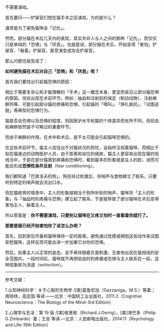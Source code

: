 不需要演戏。

首先要问——铲屎官们想在猫手术之前演戏，为的是什么？

通常是为了避免猫咪会「记仇」。

然而，部分猫在术后几天内的表现，其实并非人与人之间的那种「记仇」，而仅仅只是单纯的「恐惧」与「厌恶」。也就是说，部分猫在术后，开始变得「害怕」铲屎官、「躲着」铲屎官，甚至演变成攻击铲屎官。

那么问题也就变成了：

**如何避免猫在术后对自己「恐惧」和「厌恶」呢？**

首先我们要找出引起猫恐惧的原因：

相比于需要复杂认知才能理解的「手术」这一概念本身，更显而易见让部分猫恐惧的原因，往往出现在术前环节。例如：抽血和注射前的保定（制动动物）、注射麻醉剂等，可能引起部分猫的疼痛和恐惧，引起猫的「嚎叫」、「挣扎抵抗」、「试图逃脱」等典型的恐惧行为。

猫是否会恐惧以及恐惧的程度，则因医护水平和猫的个体差异而有所不同，但验血和麻醉依然是不可略过的重要环节。

而由于麻醉的作用，在术中和术后，是不太可能会引起猫咪恐惧的。

在这些术前环节，猫主人往往出于对猫状况的担忧，会始终注视着猫咪，而相比于贴在猫身边的动物医护人员，由于距离和站位的缘故，猫主人更容易出现在猫的视线当中，于是在部分猫感到疼痛和恐惧时，看到最多的形象就是主人的脸，进而可能会形成**恐惧性条件反射**（fear conditioning）。

我们都知道「巴普洛夫的狗」，狗在经过刺激后，将哨声与食物建立了联系，只要听到特定的哨声就会流出口水。

而在猫绝育的情景中，主人的形象就相当于狗所听到的哨声，猫咪将「主人的形象」与「抽血时的疼痛与恐惧」建立起了联系，于是就导致了部分猫咪在术后变得害怕主人、躲着主人。

所以答案是：**你不需要演戏，只要别让猫咪在又疼又怕时一直看着你就行了。**

**那要是猫已经开始害怕你了该怎么办呢？**

首先，回到家后尽量和猫咪保持一定的距离，避免通过抚摸或拥抱这些动作来试图安慰猫咪，这样反而可能会进一步加重它对你的恐惧。

然后，如果主人以正常的姿态，且不再伴随着负面刺激，无害地出现在猫视线的安全范围内，一段时间后，猫咪就不再把验血时的疼痛或恐惧与主人联系在一起，这种现象称为消退（extinction）。

* * *

参考文献：

1.认知神经科学：关于心智的生物学 /[美]葛詹尼加（Gazzaniga，M.S.）等着；周晓林，高定国 等译.——北京：中国轻工业出版社，2011.2（Cognitive Neuroscience：The Biology of the Mind-3rd Edition）

2.心理学与生活：第 19 版 /[美]格里格（Richard J.Gerrig），[美]津巴多（Philip G.Zimbardo）着；王垒 等译.—北京：人民邮电出版社，2014.11（Rsychology and Life-19th Edition）